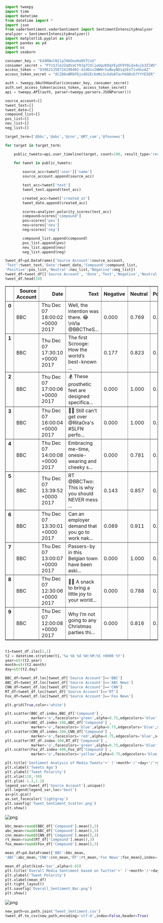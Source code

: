 

```python
import tweepy
import time
import datetime
from datetime import *
import json
from vaderSentiment.vaderSentiment import SentimentIntensityAnalyzer
analyzer = SentimentIntensityAnalyzer()
import matplotlib.pyplot as plt
import pandas as pd
import os
import seaborn

consumer_key = "Ed4RNulN1lp7AbOooHa9STCoU"
consumer_secret = "P7cUJlmJZq0VaCY0Jg7COliwQqzK0qYEyUF9Y0idx4ujb3ZlW5"
access_token = "839621358724198402-dzdOsx2WWHrSuBwyNUiqSEnTivHozAZ"
access_token_secret = "dCZ80uNRbFDjxdU2EckmNiSckdoATach6Q8zb7YYYE5ER"

auth = tweepy.OAuthHandler(consumer_key, consumer_secret)
auth.set_access_token(access_token, access_token_secret)
api = tweepy.API(auth, parser=tweepy.parsers.JSONParser())
```


```python
source_account=[]
tweet_text=[]
tweet_date=[]
compound_list=[]
pos_list=[]
neu_list=[]
neg_list=[]

target_term=['@bbc','@abc','@cnn','@RT_com','@foxnews']
```


```python
for target in target_term:

    public_tweets=api.user_timeline(target, count=100, result_type='recent')

    for tweet in public_tweets:
        
        source_acc=tweet['user']['name']
        source_account.append(source_acc)

        text_acc=tweet['text']
        tweet_text.append(text_acc)

        created_acc=tweet['created_at']
        tweet_date.append(created_acc)

        scores=analyzer.polarity_scores(text_acc)
        compound=scores['compound']
        pos=scores['pos']
        neu=scores['neu']
        neg=scores['neg']

        compound_list.append(compound)
        pos_list.append(pos)
        neu_list.append(neu)
        neg_list.append(neg)
```


```python
tweet_df=pd.DataFrame({'Source Account':source_account,
'Text':tweet_text,'Date':tweet_date,'Compound':compound_list,
'Positive':pos_list,'Neutral':neu_list,"Negative":neg_list})
tweet_df=tweet_df[['Source Account', 'Date','Text','Negative','Neutral','Positive','Compound']]
tweet_df.head(10)
```




<div>
<style>
    .dataframe thead tr:only-child th {
        text-align: right;
    }

    .dataframe thead th {
        text-align: left;
    }

    .dataframe tbody tr th {
        vertical-align: top;
    }
</style>
<table border="1" class="dataframe">
  <thead>
    <tr style="text-align: right;">
      <th></th>
      <th>Source Account</th>
      <th>Date</th>
      <th>Text</th>
      <th>Negative</th>
      <th>Neutral</th>
      <th>Positive</th>
      <th>Compound</th>
    </tr>
  </thead>
  <tbody>
    <tr>
      <th>0</th>
      <td>BBC</td>
      <td>Thu Dec 07 18:00:02 +0000 2017</td>
      <td>Well, the intention was there. 😂\nVia @BBCTheS...</td>
      <td>0.000</td>
      <td>0.769</td>
      <td>0.231</td>
      <td>0.2732</td>
    </tr>
    <tr>
      <th>1</th>
      <td>BBC</td>
      <td>Thu Dec 07 17:30:10 +0000 2017</td>
      <td>The first Scrooge: How the world’s best-known ...</td>
      <td>0.177</td>
      <td>0.823</td>
      <td>0.000</td>
      <td>-0.4215</td>
    </tr>
    <tr>
      <th>2</th>
      <td>BBC</td>
      <td>Thu Dec 07 17:00:06 +0000 2017</td>
      <td>🏂 These prosthetic feet are designed specifica...</td>
      <td>0.000</td>
      <td>1.000</td>
      <td>0.000</td>
      <td>0.0000</td>
    </tr>
    <tr>
      <th>3</th>
      <td>BBC</td>
      <td>Thu Dec 07 16:00:04 +0000 2017</td>
      <td>🎤😍 Still can't get over @RitaOra's #SLFN perfo...</td>
      <td>0.000</td>
      <td>1.000</td>
      <td>0.000</td>
      <td>0.0000</td>
    </tr>
    <tr>
      <th>4</th>
      <td>BBC</td>
      <td>Thu Dec 07 14:00:08 +0000 2017</td>
      <td>Embracing me-time, onesie-wearing and cheeky s...</td>
      <td>0.000</td>
      <td>0.781</td>
      <td>0.219</td>
      <td>0.6369</td>
    </tr>
    <tr>
      <th>5</th>
      <td>BBC</td>
      <td>Thu Dec 07 13:39:52 +0000 2017</td>
      <td>RT @BBCTwo: This is why you should NEVER mess ...</td>
      <td>0.143</td>
      <td>0.857</td>
      <td>0.000</td>
      <td>-0.3612</td>
    </tr>
    <tr>
      <th>6</th>
      <td>BBC</td>
      <td>Thu Dec 07 13:30:01 +0000 2017</td>
      <td>Can an employer demand that you go to work nak...</td>
      <td>0.089</td>
      <td>0.911</td>
      <td>0.000</td>
      <td>-0.2168</td>
    </tr>
    <tr>
      <th>7</th>
      <td>BBC</td>
      <td>Thu Dec 07 13:00:07 +0000 2017</td>
      <td>Passers-by in this Belgian town have been aski...</td>
      <td>0.000</td>
      <td>1.000</td>
      <td>0.000</td>
      <td>0.0000</td>
    </tr>
    <tr>
      <th>8</th>
      <td>BBC</td>
      <td>Thu Dec 07 12:30:06 +0000 2017</td>
      <td>🎄🍿 A snack to bring a little joy to your world...</td>
      <td>0.000</td>
      <td>0.788</td>
      <td>0.212</td>
      <td>0.5434</td>
    </tr>
    <tr>
      <th>9</th>
      <td>BBC</td>
      <td>Thu Dec 07 12:00:08 +0000 2017</td>
      <td>Why I’m not going to any Christmas parties thi...</td>
      <td>0.000</td>
      <td>0.816</td>
      <td>0.184</td>
      <td>0.4019</td>
    </tr>
  </tbody>
</table>
</div>




```python

t1=tweet_df.iloc[1,1]
t2 = datetime.strptime(t1,'%a %b %d %H:%M:%S +0000 %Y')
year=str(t2.year)
month=str(t2.month)
day=str(t2.day)
```


```python
BBC_df=tweet_df.loc[tweet_df['Source Account']=='BBC']
ABC_df=tweet_df.loc[tweet_df['Source Account']=='ABC News']
CNN_df=tweet_df.loc[tweet_df['Source Account']=='CNN']
RT_df=tweet_df.loc[tweet_df['Source Account']=='RT']
Fox_df=tweet_df.loc[tweet_df['Source Account']=='Fox News']

plt.grid(True,color='white')

plt.scatter(BBC_df.index,BBC_df['Compound'] ,
            marker='o',facecolors='green',alpha=0.75,edgecolors='blue',s=50)
plt.scatter(ABC_df.index-100,ABC_df['Compound'] ,
            marker='o',facecolors='blue',alpha=0.75,edgecolors='blue',s=50)
plt.scatter(CNN_df.index-200,CNN_df['Compound'] ,
            marker='o',facecolors='red',alpha=0.75,edgecolors='blue',s=50)
plt.scatter(RT_df.index-300,RT_df['Compound'] ,
            marker='o',facecolors='green',alpha=0.75,edgecolors='blue',s=50)
plt.scatter(Fox_df.index-400,Fox_df['Compound'] ,
            marker='o',facecolors='yellow',alpha=0.75,edgecolors='blue',s=50)

plt.title('Sentiment Analysis of Media Tweets'+' ('+month+'/'+day+'/'+year+')')
plt.xlabel('Tweets Ago')
plt.ylabel('Tweet Polarity')
plt.xlim(110,-50)
plt.ylim(-1.2,1.2)
legend_var=tweet_df['Source Account'].unique()
plt.legend(legend_var,loc='best')
ax=plt.gca()
ax.set_facecolor('lightgray')
plt.savefig('Tweet_Sentiment_Scatter.png')
plt.show()
```


![png](output_5_0.png)



```python
bbc_mean=round(BBC_df['Compound'].mean(),3)
abc_mean=round(ABC_df['Compound'].mean(),3)
cnn_mean=round(CNN_df['Compound'].mean(),3)
rt_mean=round(RT_df['Compound'].mean(),3)
fox_mean=round(Fox_df['Compound'].mean(),3)

mean_df=pd.DataFrame({'BBC':bbc_mean,
'ABC':abc_mean,'CNN':cnn_mean,'RT':rt_mean,'Fox News':fox_mean},index=[0])

mean_df.plot(kind='bar',alpha=0.65)
plt.title('Overall Media Sentiment based on Twitter'+' ('+month+'/'+day+'/'+year+')')
plt.ylabel('Tweet Polarity')
plt.xlabel(mean_df)
plt.tight_layout()
plt.savefig('Overall_Sentiment_Bar.png')
plt.show()

```


![png](output_6_0.png)



```python
new_path=os.path.join('Tweet_Sentiment.csv')
tweet_df.to_csv(new_path,encoding='utf-8',index=False,header=True)
```
